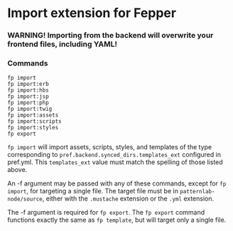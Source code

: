 # Import extension for Fepper

### WARNING! Importing from the backend will overwrite your frontend files, including YAML!

### Commands
```shell
fp import
fp import:erb
fp import:hbs
fp import:jsp
fp import:php
fp import:twig
fp import:assets
fp import:scripts
fp import:styles
fp export
```

`fp import` will import assets, scripts, styles, and templates of the type 
corresponding to `pref.backend.synced_dirs.templates_ext` configured in pref.yml. 
This `templates_ext` value must match the spelling of those listed above.

An -f argument may be passed with any of these commands, except for `fp import`, 
for targeting a single file. The target file must be in `patternlab-node/source`, 
  either with the `.mustache` extension or the `.yml` extension.

The -f argument is required for `fp export`. The `fp export` command functions 
exactly the same as `fp template`, but will target only a single file.
